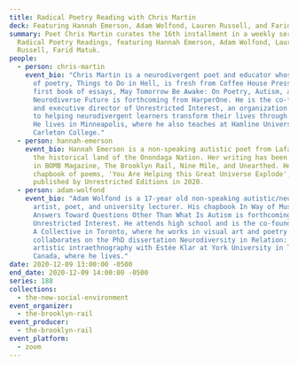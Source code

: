 ```yaml
---
title: Radical Poetry Reading with Chris Martin
deck: Featuring Hannah Emerson, Adam Wolfond, Lauren Russell, and Farid Matuk.
summary: Poet Chris Martin curates the 16th installment in a weekly series of
  Radical Poetry Readings, featuring Hannah Emerson, Adam Wolfond, Lauren
  Russell, Farid Matuk.
people:
  - person: chris-martin
    event_bio: "Chris Martin is a neurodivergent poet and educator whose fourth book
      of poetry, Things to Do in Hell, is fresh from Coffee House Press. His
      first book of essays, May Tomorrow Be Awake: On Poetry, Autism, and Our
      Neurodiverse Future is forthcoming from HarperOne. He is the co-founder
      and executive director of Unrestricted Interest, an organization dedicated
      to helping neurodivergent learners transform their lives through writing.
      He lives in Minneapolis, where he also teaches at Hamline University and
      Carleton College."
  - person: hannah-emerson
    event_bio: Hannah Emerson is a non-speaking autistic poet from Lafayette, NY, on
      the historical land of the Onondaga Nation. Her writing has been featured
      in BOMB Magazine, The Brooklyn Rail, Nine Mile, and Unearthed. Her first
      chapbook of poems, 'You Are Helping this Great Universe Explode', was
      published by Unrestricted Editions in 2020.
  - person: adam-wolfond
    event_bio: "Adam Wolfond is a 17-year old non-speaking autistic/neurodiverse
      artist, poet, and university lecturer. His chapbook In Way of Music Water
      Answers Toward Questions Other Than What Is Autism is forthcoming from
      Unrestricted Interest. He attends high school and is the co-founder of The
      A Collective in Toronto, where he works in visual art and poetry and
      collaborates on the PhD dissertation Neurodiversity in Relation: an
      artistic intraethnography with Estée Klar at York University in Toronto,
      Canada, where he lives."
date: 2020-12-09 13:00:00 -0500
end_date: 2020-12-09 14:00:00 -0500
series: 188
collections:
  - the-new-social-environment
event_organizer:
  - the-brooklyn-rail
event_producer:
  - the-brooklyn-rail
event_platform:
  - zoom
---
```

